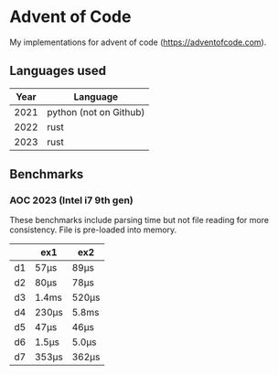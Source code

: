 # Advent of Code

My implementations for advent of code (https://adventofcode.com).

## Languages used

| Year     | Language               |
|----------|------------------------|
| 2021     | python (not on Github) |
| 2022     | rust                   |
| 2023     | rust                   |

## Benchmarks

### AOC 2023 (Intel i7 9th gen)

These benchmarks include parsing time but not file reading for more consistency. File is pre-loaded into memory.

|    | ex1   | ex2   |
|----|-------|-------|
| d1 | 57µs  | 89µs  |
| d2 | 80µs  | 78µs  |
| d3 | 1.4ms | 520µs |
| d4 | 230µs | 5.8ms |
| d5 | 47µs  | 46µs  |
| d6 | 1.5µs | 5.0µs |
| d7 | 353µs | 362µs |
